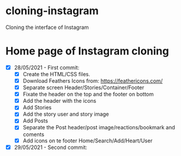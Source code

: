 # cloning-instagram
Cloning the interface of Instagram

# Home page of Instagram cloning
- [x] 28/05/2021 - First commit:
  - [x] Create the HTML/CSS files.
  - [x] Download Feathers Icons from: https://feathericons.com/
  - [x] Separate screen Header/Stories/Container/Footer
  - [x] Fixate the header on the top and the footer on bottom
  - [x] Add the header with the icons
  - [x] Add Stories
  - [x] Add the story user and story image
  - [x] Add Posts
  - [x] Separate the Post header/post image/reactions/bookmark and coments
  - [x] Add icons on te footer Home/Search/Add/Heart/User
- [x] 29/05/2021 - Second commit:

